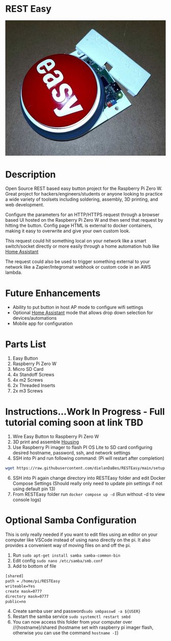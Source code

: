 # REST Easy

<p align="center">
  <img src="RESTEasy_resize.jpg">
</p>

# Description
Open Source REST based easy button project for the Raspberry Pi Zero W. Great project for hackers/engineers/students or anyone looking to practice a wide variety of toolsets including soldering, assembly, 3D printing, and web development.

Configure the parameters for an HTTP/HTTPS request through a browser based UI hosted on the Raspberry Pi Zero W and then send that request by hitting the button. Config page HTML is external to docker containers, making it easy to overwrite and give your own custom look.

This request could hit something local on your network like a smart switch/socket directly or more easily through a home automation hub like <a href="https://github.com/home-assistant">Home Assistant</a>

The request could also be used to trigger something external to your network like a Zapier/Integromat webhook or custom code in an AWS lambda.

# Future Enhancements
- Ability to put button in host AP mode to configure wifi settings
- Optional <a href="https://github.com/home-assistant">Home Assistant</a> mode that allows drop down selection for devices/automations
- Mobile app for configuration

# Parts List
1. Easy Button
2. Raspberry Pi Zero W
3. Micro SD Card
4. 4x Standoff Screws
5. 4x m2 Screws
6. 2x Threaded Inserts
7. 2x m3 Screws

# Instructions...Work In Progress - Full tutorial coming soon at link TBD
1. Wire Easy Button to Raspberry Pi Zero W 
2. 3D print and assemble <a href="https://www.tinkercad.com/things/0qxXQGSvE9Z?sharecode=hq_qgz9BtA8mJckSX1Y-pCkFWSxI0rSVLPcXG-DfLVY">Housing</a>
4. Use Raspberry Pi imager to flash PI OS Lite to SD card configuring desired hostname, password, ssh, and network settings
5. SSH into Pi and run following command: (Pi will restart after completion)
``` sh
wget https://raw.githubusercontent.com/dielanDaBes/RESTEasy/main/setup.sh && sudo chmod +x setup.sh && ./setup.sh
```
6. SSH into Pi again change directory into RESTEasy folder and edit Docker Compose Settings (Should really only need to update pin settings if not using default pin 13)
7. From RESTEasy folder run ```docker compose up -d``` (Run without -d to view console logs)

# Optional Samba Configuration
This is only really needed if you want to edit files using an editor on your computer like VSCode instead of using nano directly on the pi. It also provides a convenient way of moving files on and off the pi.

1. Run ```sudo apt-get install samba samba-common-bin```
2. Edit config ```sudo nano /etc/samba/smb.conf```
3. Add to bottom of file 
```
[shared]
path = /home/pi/RESTEasy
writeable=Yes
create mask=0777
directory mask=0777
public=no
```
4. Create samba user and password```sudo smbpasswd -a ${USER}```
5. Restart the samba service ```sudo systemctl restart smbd```
6. You can now access this folder from your computer over //{hostname}/shared (hostname set with raspberry pi imager flash, otherwise you can use the command ```hostname -I```)

